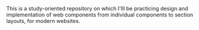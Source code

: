 This is a study-oriented repository on which I'lll be practicing design and implementation of web components from individual components to section layouts, for modern websites.
